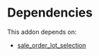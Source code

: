 # Dependencies

This addon depends on:

- [sale_order_lot_selection](../../../../odoo-bringout-oca-sale-workflow-sale_order_lot_selection)
